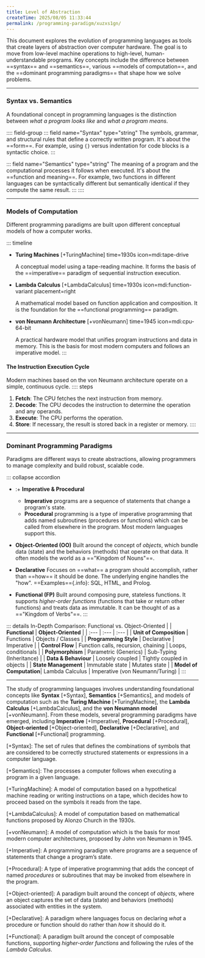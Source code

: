 ```yaml
---
title: Level of Abstraction
createTime: 2025/08/05 11:33:44
permalink: /programming-paradigm/xuzxs1gn/
---
```


This document explores the evolution of programming languages as tools that create layers of abstraction over computer hardware. The goal is to move from low-level machine operations to high-level, human-understandable programs. Key concepts include the difference between ==syntax== and ==semantics==, various ==models of computation==, and the ==dominant programming paradigms== that shape how we solve problems.

---

### Syntax vs. Semantics

A foundational concept in programming languages is the distinction between *what a program looks like* and *what a program means*.

:::: field-group
::: field name="Syntax" type="string"
The symbols, grammar, and structural rules that define a correctly written program. It's about the ==form==. For example, using `{}` versus indentation for code blocks is a syntactic choice.
:::

::: field name="Semantics" type="string"
The meaning of a program and the computational processes it follows when executed. It's about the ==function and meaning==. For example, two functions in different languages can be syntactically different but semantically identical if they compute the same result.
:::
::::

---

### Models of Computation

Different programming paradigms are built upon different conceptual models of how a computer works.

::: timeline
- **Turing Machines** [+TuringMachine]
  time=1930s icon=mdi:tape-drive
  
  A conceptual model using a tape-reading machine. It forms the basis of the ==imperative== paradigm of sequential instruction execution.

- **Lambda Calculus** [+LambdaCalculus]
  time=1930s icon=mdi:function-variant placement=right
  
  A mathematical model based on function application and composition. It is the foundation for the ==functional programming== paradigm.

- **von Neumann Architecture** [+vonNeumann]
  time=1945 icon=mdi:cpu-64-bit
  
  A practical hardware model that unifies program instructions and data in memory. This is the basis for most modern computers and follows an imperative model.
:::

#### The Instruction Execution Cycle
Modern machines based on the von Neumann architecture operate on a simple, continuous cycle.
:::: steps
1. **Fetch**: The CPU fetches the next instruction from memory.
2. **Decode**: The CPU decodes the instruction to determine the operation and any operands.
3. **Execute**: The CPU performs the operation.
4. **Store**: If necessary, the result is stored back in a register or memory.
::::

---

### Dominant Programming Paradigms

Paradigms are different ways to create abstractions, allowing programmers to manage complexity and build robust, scalable code.

::: collapse accordion
- :+ **Imperative & Procedural**
  - **Imperative** programs are a sequence of statements that change a program's state.
  - **Procedural** programming is a type of imperative programming that adds named subroutines (procedures or functions) which can be called from elsewhere in the program. Most modern languages support this.

- **Object-Oriented (OO)**
  Built around the concept of *objects*, which bundle data (state) and the behaviors (methods) that operate on that data. It often models the world as a =="Kingdom of Nouns"==.

- **Declarative**
  Focuses on ==what== a program should accomplish, rather than ==how== it should be done. The underlying engine handles the "how".
  ==Examples=={.info}: SQL, HTML, and Prolog.

- **Functional (FP)**
  Built around composing pure, stateless functions. It supports *higher-order functions* (functions that take or return other functions) and treats data as immutable. It can be thought of as a =="Kingdom of Verbs"==.
:::

::: details In-Depth Comparison: Functional vs. Object-Oriented
| | **Functional** | **Object-Oriented** |
| :--- | :--- | :--- |
| **Unit of Composition** | Functions | Objects / Classes |
| **Programming Style** | Declarative | Imperative |
| **Control Flow** | Function calls, recursion, chaining | Loops, conditionals |
| **Polymorphism** | Parametric (Generics) | Sub-Typing (Inheritance) |
| **Data & Behaviour** | Loosely coupled | Tightly coupled in objects |
| **State Management** | Immutable state | Mutates state |
| **Model of Computation**| Lambda Calculus | Imperative (von Neumann/Turing) |
:::

---

The study of programming languages involves understanding foundational concepts like **Syntax** [+Syntax], **Semantics** [+Semantics], and models of computation such as the **Turing Machine** [+TuringMachine], the **Lambda Calculus** [+LambdaCalculus], and the **von Neumann model** [+vonNeumann]. From these models, several programming paradigms have emerged, including **Imperative** [+Imperative], **Procedural** [+Procedural], **Object-oriented** [+Object-oriented], **Declarative** [+Declarative], and **Functional** [+Functional] programming.

[+Syntax]:
  The set of rules that defines the combinations of symbols that are considered to be correctly structured statements or expressions in a computer language.

[+Semantics]:
  The processes a computer follows when executing a program in a given language.

[+TuringMachine]:
  A model of computation based on a hypothetical machine reading or writing instructions on a tape, which decides how to proceed based on the symbols it reads from the tape.

[+LambdaCalculus]:
  A model of computation based on mathematical functions proposed by Alonzo Church in the 1930s.

[+vonNeumann]:
  A model of computation which is the basis for most modern computer architectures, proposed by John von Neumann in 1945.

[+Imperative]:
  A programming paradigm where programs are a sequence of statements that change a program’s state.

[+Procedural]:
  A type of imperative programming that adds the concept of named *procedures* or subroutines that may be invoked from elsewhere in the program.

[+Object-oriented]:
  A paradigm built around the concept of *objects*, where an object captures the set of data (state) and behaviors (methods) associated with entities in the system.

[+Declarative]:
  A paradigm where languages focus on declaring *what* a procedure or function should do rather than *how* it should do it.

[+Functional]:
  A paradigm built around the concept of composable functions, supporting *higher-order functions* and following the rules of the *Lambda Calculus*.